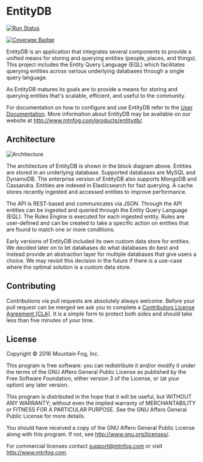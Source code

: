 # EntityDB

[![Run Status](https://api.shippable.com/projects/57e071afb7c2d20e00d649ea/badge?branch=master)](https://app.shippable.com/projects/57e071afb7c2d20e00d649ea)

[![Coverage Badge](https://api.shippable.com/projects/57e071afb7c2d20e00d649ea/coverageBadge?branch=master)](https://app.shippable.com/projects/57e071afb7c2d20e00d649ea)

EntityDB is an application that integrates several components to provide a unified means for storing and querying entities (people, places, and things). This project includes the Entity Query Language (EQL) which facilitates querying entities across various underlying databases through a single query language.

As EntityDB matures its goals are to provide a means for storing and querying entities that's scalable, efficient, and useful to the community.

For documentation on how to configure and use EntityDB refer to the [User Documentation](https://github.com/mtnfog/entitydb/blob/master/documentation.md). More information about EntityDB may be available on our website at http://www.mtnfog.com/products/entitydb/.

## Architecture

![Architecture](https://www.mtnfog.com/wp-content/uploads/2016/02/entitydb-architecture.png)

The architecture of EntityDB is shown in the block diagram above. Entities are stored in an underlying database. Supported databases are MySQL and DynamoDB. The enterprise version of EntityDB also supports MongoDB and Cassandra. Entities are indexed in Elasticsearch for fast querying. A cache stores recently ingested and accessed entities to improve performance.

The API is REST-based and communicates via JSON. Through the API entities can be ingested and queried through the Entity Query Language (EQL). The Rules Engine is executed for each ingested entity. Rules are user-defined and can be created to take a specific action on entities that are found to match one or more conditions.

Early versions of EntityDB included its own custom data store for entities. We decided later on to let databases do what databases do best and instead provide an abstraction layer for multiple databases that give users a choice. We may revisit this decision in the future if there is a use-case where the optimal solution is a custom data store.

## Contributing

Contributions via pull requests are absolutely always welcome. Before your pull request can be merged we ask you to complete a [Contributors License Agreement (CLA)](https://www.mtnfog.com/about/legal/contributor-license-agreement/). It is a simple form to protect both sides and should take less than five minutes of your time.

## License

Copyright © 2016 Mountain Fog, Inc.

This program is free software: you can redistribute it and/or modify it under the terms of the GNU Affero General Public License as published by the Free Software Foundation, either version 3 of the License, or (at your option) any later version.

This program is distributed in the hope that it will be useful, but WITHOUT ANY WARRANTY; without even the implied warranty of MERCHANTABILITY or FITNESS FOR A PARTICULAR PURPOSE. See the GNU Affero General Public License for more details.

You should have received a copy of the GNU Affero General Public License along with this program.  If not, see <http://www.gnu.org/licenses/>.

For commercial licenses contact support@mtnfog.com or visit http://www.mtnfog.com.
